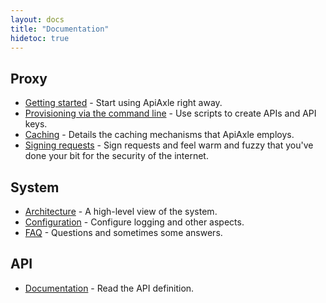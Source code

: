 ```yaml
---
layout: docs
title: "Documentation"
hidetoc: true
---
```


## Proxy

* [Getting started](docs/try-it-now/) - Start using ApiAxle right away.
* [Provisioning via the command line](docs/provisioning-via-the-command-line) - Use scripts to create APIs and API keys.
* [Caching](docs/caching/) - Details the caching mechanisms that ApiAxle employs.
* [Signing requests](docs/signing-requests) - Sign requests and feel warm and fuzzy that you've done your bit for the security of the internet.

## System

* [Architecture](docs/architecture) - A high-level view of the system.
* [Configuration](docs/configuration/) - Configure logging and other aspects.
* [FAQ](docs/faq) - Questions and sometimes some answers.

## API

* [Documentation](api.html) - Read the API definition.
